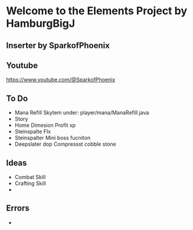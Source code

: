 

# Welcome to the Elements Project by HamburgBigJ 
**Inserter by SparkofPhoenix**
-


**Youtube**
-
https://www.youtube.com/@SparkofPhoenix



**To Do**
-
- Mana Refill Skytem under: player/mana/ManaRefill.java
- Story
- Home Dimesion Profit xp
- Steinspalte FIx
- Steinspalter Mini  boss fucniton
- Deepslater dop Compressst cobble stone

**Ideas**
-
- Combat Skill
- Crafting Skill
- 

**Errors**
-
-  
